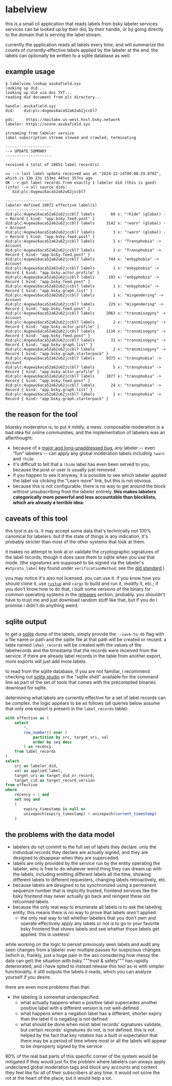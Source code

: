 # labelview

this is a small cli application that reads labels from bsky labeler services.
services can be looked up by their did, by their handle, or by going directly to
the domain that is serving the label stream.

currently the application reads all labels every time, and will summarize the
counts of currently-effective labels applied by the labeler at the end. the
labels can optionally be written to a sqlite database as well.

## example usage

```
$ labelview lookup asukafield.xyz
looking up did...
looking up did via dns TXT...
reading did document from plc directory...

handle: asukafield.xyz
did:    did:plc:4ugewi6aca52a62u62jccbl7

pds:     https://maitake.us-west.host.bsky.network
labeler: https://ozone.asukafield.xyz

streaming from labeler service
label subscription stream slowed and crawled; terminating

--------------------
--> UPDATE SUMMARY
--------------------

received a total of 20851 label record(s)

== --> last label update received was at "2024-12-14T09:08:29.870Z", which is 13m 23s 153ms 445us 357ns ago
OK --> got label records from exactly 1 labeler did (this is good)
(info) --> all source dids:
   did:plc:4ugewi6aca52a62u62jccbl7

--------------------
labeler defined 18872 effective label(s)
--------------------
did:plc:4ugewi6aca52a62u62jccbl7 labels       60 x: "!hide" (global) -> Record { kind: "app.bsky.feed.post" }
did:plc:4ugewi6aca52a62u62jccbl7 labels     3142 x: "!warn" (global) -> Account
did:plc:4ugewi6aca52a62u62jccbl7 labels        3 x: "!warn" (global) -> Record { kind: "app.bsky.feed.post" }
did:plc:4ugewi6aca52a62u62jccbl7 labels        1 x: "Transphobia" -> Account
did:plc:4ugewi6aca52a62u62jccbl7 labels        1 x: "Transphobia" -> Record { kind: "app.bsky.feed.post" }
did:plc:4ugewi6aca52a62u62jccbl7 labels      744 x: "enbyphobia" -> Account
did:plc:4ugewi6aca52a62u62jccbl7 labels        1 x: "enbyphobia" -> Record { kind: "app.bsky.actor.profile" }
did:plc:4ugewi6aca52a62u62jccbl7 labels      193 x: "enbyphobia" -> Record { kind: "app.bsky.feed.post" }
did:plc:4ugewi6aca52a62u62jccbl7 labels        1 x: "enbyphobia" -> Record { kind: "app.bsky.graph.list" }
did:plc:4ugewi6aca52a62u62jccbl7 labels        1 x: "misgendering" -> Account
did:plc:4ugewi6aca52a62u62jccbl7 labels      229 x: "misgendering" -> Record { kind: "app.bsky.feed.post" }
did:plc:4ugewi6aca52a62u62jccbl7 labels     2063 x: "transmisogyny" -> Account
did:plc:4ugewi6aca52a62u62jccbl7 labels        2 x: "transmisogyny" -> Record { kind: "app.bsky.actor.profile" }
did:plc:4ugewi6aca52a62u62jccbl7 labels     1116 x: "transmisogyny" -> Record { kind: "app.bsky.feed.post" }
did:plc:4ugewi6aca52a62u62jccbl7 labels       31 x: "transmisogyny" -> Record { kind: "app.bsky.graph.list" }
did:plc:4ugewi6aca52a62u62jccbl7 labels        2 x: "transmisogyny" -> Record { kind: "app.bsky.graph.starterpack" }
did:plc:4ugewi6aca52a62u62jccbl7 labels     9375 x: "transphobia" -> Account
did:plc:4ugewi6aca52a62u62jccbl7 labels        5 x: "transphobia" -> Record { kind: "app.bsky.actor.profile" }
did:plc:4ugewi6aca52a62u62jccbl7 labels     1877 x: "transphobia" -> Record { kind: "app.bsky.feed.post" }
did:plc:4ugewi6aca52a62u62jccbl7 labels       24 x: "transphobia" -> Record { kind: "app.bsky.graph.list" }
did:plc:4ugewi6aca52a62u62jccbl7 labels        1 x: "transphobia" -> Record { kind: "app.bsky.graph.starterpack" }
```

## the reason for the tool

bluesky moderation is, to put it mildly, a mess. composable moderation is a bad
idea for online communities, and the implementation of labelers was an
afterthought:

* because of a [major and long-unaddressed bug][hidebug], any labeler -- even
  "fun" labelers -- can apply any global moderation labels including `!warn` and
  `!hide`
* it's difficult to tell that a `!hide` label has even been served to you,
  because the post or user is usually just removed
* if you happen to see it anyway, it is possible to see which labeler applied
  the label via clicking the "Learn more" link, but this is not obvious
* because this is not configurable, there is no way to get around the block
  without unsubscribing from the labeler entirely. **this makes labelers
  categorically more powerful and less accountable than blocklists, which are
  already a terrible idea.**

[hidebug]: https://github.com/bluesky-social/atproto/issues/2367

## caveats of this tool

this tool is as-is. it may accept some data that's technically not 100%
canonical for labelers. but if the state of things is any indication, it's
probably stricter than most of the other systems that look at them.

it makes no attempt to look at or validate the cryptographic signatures of the
label records, though it does save them to sqlite when you use that mode. (the
signatures are supposed to be signed via the labeler's `#atproto_label` key
found under `verificationMethod`; see the [did standard][didstd].)

[didstd]: https://www.w3.org/TR/did-core/#dfn-publickeymultibase

you may notice it's also not licensed. you can use it. if you know how you
should clone it, use [`rustup`][rustup] and `cargo` to build and run it, modify
it, etc.; if you don't know how to do that, i built some versions of the binary
for common operating systems in the [releases][releases] section, probably. you
shouldn't have to trust me and just download random stuff like that, but if you
do i promise i didn't do anything weird.

[rustup]: https://rustup.rs/

[releases]: https://github.com/widrs/labelview/releases

## sqlite output

to get a [sqlite][sqlite] dump of the labels, simply provide the `--save-to-db`
flag with a file name or path and the sqlite file at that path will be created
or reused. a table named `label_records` will be created with the values of the
labelrecords and the timestamp that the records were received from the service.
if there are already label records in the table from another export, more
exports will just add more labels.

[sqlite]: https://sqlite.org/

to read from the sqlite database, if you are not familiar, i recommend checking
out [sqlite studio][studio] or the "sqlite shell" available for the command line
as part of the set of tools that comes with the precompiled binaries download
for sqlite.

[studio]: https://sqlitestudio.pl/

determining what labels are currently effective for a set of label records can
be complex. the logic appears to be as follows (all queries below assume that
only one export is present in the `label_records` table):

```sql
with effective as (
    select
        *,
        row_number() over (
            partition by src, target_uri, val
            order by seq desc
        ) as recency
    from label_records
)
select
    src as labeler_did,
    val as applied_label,
    target_uri as target_did_or_record,
    target_cid as target_record_version
from effective
where
    recency = 1 and
    not neg and
    (
        expiry_timestamp is null or
        unixepoch(expiry_timestamp) > unixepoch(current_timestamp)
    )
```

## the problems with the data model

* labelers do not commit to the full set of labels they declare. only the
  individual records they declare are actually signed, and they are designed to
  disappear when they are superceded.
* labels are only provided by the service run by the entity operating the
  labeler, who is free to do whatever weird thing they can dream up with the
  labels, including emitting different labels all the time, showing different
  labels to different requesters, changing labels retroactively, etc.
* because labels are designed to be synchronized using a permanent sequence
  number that is implicitly trusted, frontend services like the bsky frontend
  may never actually go back and reingest these old retconned labels.
* because the only real way to enumerate all labels is to ask the labeling
  entity, this means there is no way to prove that labels *aren't* applied.
  * the only real way to tell whether labelers that you don't own and operate
    effectively apply any labels or not is to go to your favorite bsky frontend
    that shows labels and see whether those labels get applied. this is useless!

while working on the logic to persist previously seen labels and audit any seen
changes from a labeler over multiple passes for suspicious changes (which is,
frankly, just a huge pain in the ass considering how messy the data can get) the
situation with bsky """trust & safety""" has rapidly deteriorated, and i have
opted to instead release this tool as-is with simpler functionality. it still
outputs the labels it reads, which you can analyze yourself if you desire.

there are even more problems than that:

* the labeling is somewhat underspecified.
  * what actually happens when a positive label supercedes another positive
    label with a different version is not well-defined
  * what happens when a negation label has a different, shorter expiry than the
    label it is negating is not defined
  * what should be done when most label records' signatures validate, but
    certain records' signatures do not, is not defined. this is not helped by
    the fact that key rotation has a built in expectation that there may be a
    period of time where most or all the labels will appear to be improperly
    signed by the service

80% of the real bad parts of this specific corner of the system would be
mitigated if they would just fix the problem where labelers can always apply
undeclared global moderation tags and block any accounts and content they feel
like for all of their subscribers at any time. it would not solve the rot at the
heart of the place, but it would help a lot.
